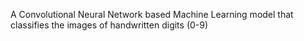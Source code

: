 A Convolutional Neural Network based Machine Learning model that classifies the images of handwritten digits (0-9)
